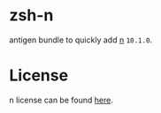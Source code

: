 # zsh-n

antigen bundle to quickly add [n](https://github.com/tj/n) `10.1.0`.

# License

n license can be found [here](https://github.com/tj/n/blob/master/LICENSE).
